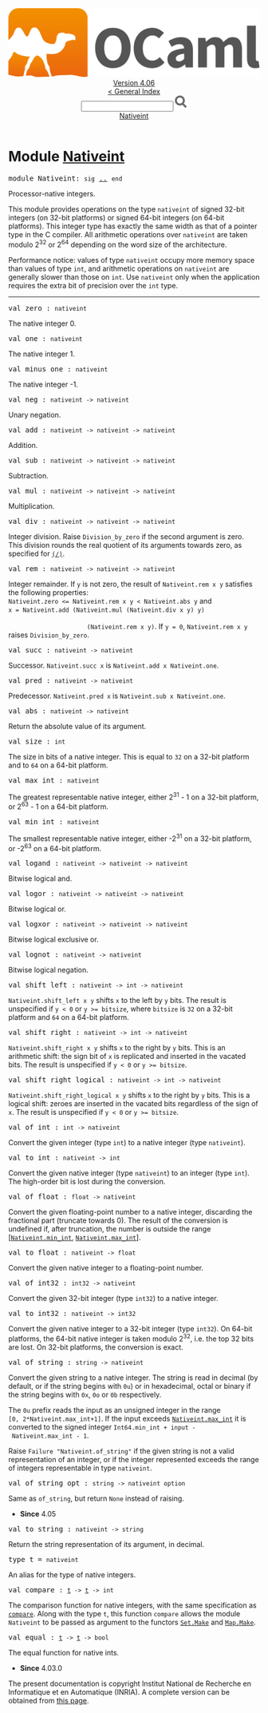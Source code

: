 <!-- ((! set title API !)) ((! set documentation !)) ((! set api !)) ((! set nobreadcrumb !)) -->
<div class="api"><header><nav class="toc brand"><a class="brand" href="https://ocaml.org/"><img src="colour-logo-gray.svg" class="svg" alt="OCaml"></a></nav><nav class="toc"><div class="toc_version"><a href="/docs" id="version-select">Version 4.06</a></div><a href="index.html">&lt; General Index</a><div class="api_search"><input type="text" name="apisearch" id="api_search" oninput="mySearch(false);" onkeypress="this.oninput();" onclick="this.oninput();" onpaste="this.oninput();">
<img src="search_icon.svg" alt="Search" class="svg" onclick="mySearch(false)"></div>
<div id="search_results"></div><div class="toc_title"><a href="#top">Nativeint</a></div><ul></ul></nav></header>

<h1>Module <a href="type_Nativeint.html">Nativeint</a></h1>

<pre><span id="MODULENativeint"><span class="keyword">module</span> Nativeint</span>: <code class="code"><span class="keyword">sig</span></code> <a href="Nativeint.html">..</a> <code class="code"><span class="keyword">end</span></code></pre><div class="info module top">
<div class="info-desc">
<p>Processor-native integers.</p>

<p>This module provides operations on the type <code class="code">nativeint</code> of
   signed 32-bit integers (on 32-bit platforms) or
   signed 64-bit integers (on 64-bit platforms).
   This integer type has exactly the same width as that of a
   pointer type in the C compiler.  All arithmetic operations over
   <code class="code">nativeint</code> are taken modulo 2<sup class="superscript">32</sup> or 2<sup class="superscript">64</sup> depending
   on the word size of the architecture.</p>

<p>Performance notice: values of type <code class="code">nativeint</code> occupy more memory
   space than values of type <code class="code">int</code>, and arithmetic operations on
   <code class="code">nativeint</code> are generally slower than those on <code class="code">int</code>.  Use <code class="code">nativeint</code>
   only when the application requires the extra bit of precision
   over the <code class="code">int</code> type.</p>
</div>
</div>
<hr width="100%">

<pre><span id="VALzero"><span class="keyword">val</span> zero</span> : <code class="type">nativeint</code></pre><div class="info ">
<div class="info-desc">
<p>The native integer 0.</p>
</div>
</div>

<pre><span id="VALone"><span class="keyword">val</span> one</span> : <code class="type">nativeint</code></pre><div class="info ">
<div class="info-desc">
<p>The native integer 1.</p>
</div>
</div>

<pre><span id="VALminus_one"><span class="keyword">val</span> minus_one</span> : <code class="type">nativeint</code></pre><div class="info ">
<div class="info-desc">
<p>The native integer -1.</p>
</div>
</div>

<pre><span id="VALneg"><span class="keyword">val</span> neg</span> : <code class="type">nativeint -&gt; nativeint</code></pre><div class="info ">
<div class="info-desc">
<p>Unary negation.</p>
</div>
</div>

<pre><span id="VALadd"><span class="keyword">val</span> add</span> : <code class="type">nativeint -&gt; nativeint -&gt; nativeint</code></pre><div class="info ">
<div class="info-desc">
<p>Addition.</p>
</div>
</div>

<pre><span id="VALsub"><span class="keyword">val</span> sub</span> : <code class="type">nativeint -&gt; nativeint -&gt; nativeint</code></pre><div class="info ">
<div class="info-desc">
<p>Subtraction.</p>
</div>
</div>

<pre><span id="VALmul"><span class="keyword">val</span> mul</span> : <code class="type">nativeint -&gt; nativeint -&gt; nativeint</code></pre><div class="info ">
<div class="info-desc">
<p>Multiplication.</p>
</div>
</div>

<pre><span id="VALdiv"><span class="keyword">val</span> div</span> : <code class="type">nativeint -&gt; nativeint -&gt; nativeint</code></pre><div class="info ">
<div class="info-desc">
<p>Integer division.  Raise <code class="code"><span class="constructor">Division_by_zero</span></code> if the second
   argument is zero.  This division rounds the real quotient of
   its arguments towards zero, as specified for <a href="Pervasives.html#VAL(/)"><code class="code">(/)</code></a>.</p>
</div>
</div>

<pre><span id="VALrem"><span class="keyword">val</span> rem</span> : <code class="type">nativeint -&gt; nativeint -&gt; nativeint</code></pre><div class="info ">
<div class="info-desc">
<p>Integer remainder.  If <code class="code">y</code> is not zero, the result
   of <code class="code"><span class="constructor">Nativeint</span>.rem&nbsp;x&nbsp;y</code> satisfies the following properties:
   <code class="code"><span class="constructor">Nativeint</span>.zero&nbsp;&lt;=&nbsp;<span class="constructor">Nativeint</span>.rem&nbsp;x&nbsp;y&nbsp;&lt;&nbsp;<span class="constructor">Nativeint</span>.abs&nbsp;y</code> and
   <code class="code">x&nbsp;=&nbsp;<span class="constructor">Nativeint</span>.add&nbsp;(<span class="constructor">Nativeint</span>.mul&nbsp;(<span class="constructor">Nativeint</span>.div&nbsp;x&nbsp;y)&nbsp;y)<br>
&nbsp;&nbsp;&nbsp;&nbsp;&nbsp;&nbsp;&nbsp;&nbsp;&nbsp;&nbsp;&nbsp;&nbsp;&nbsp;&nbsp;&nbsp;&nbsp;&nbsp;&nbsp;&nbsp;&nbsp;&nbsp;&nbsp;(<span class="constructor">Nativeint</span>.rem&nbsp;x&nbsp;y)</code>.
   If <code class="code">y&nbsp;=&nbsp;0</code>, <code class="code"><span class="constructor">Nativeint</span>.rem&nbsp;x&nbsp;y</code> raises <code class="code"><span class="constructor">Division_by_zero</span></code>.</p>
</div>
</div>

<pre><span id="VALsucc"><span class="keyword">val</span> succ</span> : <code class="type">nativeint -&gt; nativeint</code></pre><div class="info ">
<div class="info-desc">
<p>Successor.
   <code class="code"><span class="constructor">Nativeint</span>.succ&nbsp;x</code> is <code class="code"><span class="constructor">Nativeint</span>.add&nbsp;x&nbsp;<span class="constructor">Nativeint</span>.one</code>.</p>
</div>
</div>

<pre><span id="VALpred"><span class="keyword">val</span> pred</span> : <code class="type">nativeint -&gt; nativeint</code></pre><div class="info ">
<div class="info-desc">
<p>Predecessor.
   <code class="code"><span class="constructor">Nativeint</span>.pred&nbsp;x</code> is <code class="code"><span class="constructor">Nativeint</span>.sub&nbsp;x&nbsp;<span class="constructor">Nativeint</span>.one</code>.</p>
</div>
</div>

<pre><span id="VALabs"><span class="keyword">val</span> abs</span> : <code class="type">nativeint -&gt; nativeint</code></pre><div class="info ">
<div class="info-desc">
<p>Return the absolute value of its argument.</p>
</div>
</div>

<pre><span id="VALsize"><span class="keyword">val</span> size</span> : <code class="type">int</code></pre><div class="info ">
<div class="info-desc">
<p>The size in bits of a native integer.  This is equal to <code class="code">32</code>
   on a 32-bit platform and to <code class="code">64</code> on a 64-bit platform.</p>
</div>
</div>

<pre><span id="VALmax_int"><span class="keyword">val</span> max_int</span> : <code class="type">nativeint</code></pre><div class="info ">
<div class="info-desc">
<p>The greatest representable native integer,
   either 2<sup class="superscript">31</sup> - 1 on a 32-bit platform,
   or 2<sup class="superscript">63</sup> - 1 on a 64-bit platform.</p>
</div>
</div>

<pre><span id="VALmin_int"><span class="keyword">val</span> min_int</span> : <code class="type">nativeint</code></pre><div class="info ">
<div class="info-desc">
<p>The smallest representable native integer,
   either -2<sup class="superscript">31</sup> on a 32-bit platform,
   or -2<sup class="superscript">63</sup> on a 64-bit platform.</p>
</div>
</div>

<pre><span id="VALlogand"><span class="keyword">val</span> logand</span> : <code class="type">nativeint -&gt; nativeint -&gt; nativeint</code></pre><div class="info ">
<div class="info-desc">
<p>Bitwise logical and.</p>
</div>
</div>

<pre><span id="VALlogor"><span class="keyword">val</span> logor</span> : <code class="type">nativeint -&gt; nativeint -&gt; nativeint</code></pre><div class="info ">
<div class="info-desc">
<p>Bitwise logical or.</p>
</div>
</div>

<pre><span id="VALlogxor"><span class="keyword">val</span> logxor</span> : <code class="type">nativeint -&gt; nativeint -&gt; nativeint</code></pre><div class="info ">
<div class="info-desc">
<p>Bitwise logical exclusive or.</p>
</div>
</div>

<pre><span id="VALlognot"><span class="keyword">val</span> lognot</span> : <code class="type">nativeint -&gt; nativeint</code></pre><div class="info ">
<div class="info-desc">
<p>Bitwise logical negation.</p>
</div>
</div>

<pre><span id="VALshift_left"><span class="keyword">val</span> shift_left</span> : <code class="type">nativeint -&gt; int -&gt; nativeint</code></pre><div class="info ">
<div class="info-desc">
<p><code class="code"><span class="constructor">Nativeint</span>.shift_left&nbsp;x&nbsp;y</code> shifts <code class="code">x</code> to the left by <code class="code">y</code> bits.
   The result is unspecified if <code class="code">y&nbsp;&lt;&nbsp;0</code> or <code class="code">y&nbsp;&gt;=&nbsp;bitsize</code>,
   where <code class="code">bitsize</code> is <code class="code">32</code> on a 32-bit platform and
   <code class="code">64</code> on a 64-bit platform.</p>
</div>
</div>

<pre><span id="VALshift_right"><span class="keyword">val</span> shift_right</span> : <code class="type">nativeint -&gt; int -&gt; nativeint</code></pre><div class="info ">
<div class="info-desc">
<p><code class="code"><span class="constructor">Nativeint</span>.shift_right&nbsp;x&nbsp;y</code> shifts <code class="code">x</code> to the right by <code class="code">y</code> bits.
   This is an arithmetic shift: the sign bit of <code class="code">x</code> is replicated
   and inserted in the vacated bits.
   The result is unspecified if <code class="code">y&nbsp;&lt;&nbsp;0</code> or <code class="code">y&nbsp;&gt;=&nbsp;bitsize</code>.</p>
</div>
</div>

<pre><span id="VALshift_right_logical"><span class="keyword">val</span> shift_right_logical</span> : <code class="type">nativeint -&gt; int -&gt; nativeint</code></pre><div class="info ">
<div class="info-desc">
<p><code class="code"><span class="constructor">Nativeint</span>.shift_right_logical&nbsp;x&nbsp;y</code> shifts <code class="code">x</code> to the right
   by <code class="code">y</code> bits.
   This is a logical shift: zeroes are inserted in the vacated bits
   regardless of the sign of <code class="code">x</code>.
   The result is unspecified if <code class="code">y&nbsp;&lt;&nbsp;0</code> or <code class="code">y&nbsp;&gt;=&nbsp;bitsize</code>.</p>
</div>
</div>

<pre><span id="VALof_int"><span class="keyword">val</span> of_int</span> : <code class="type">int -&gt; nativeint</code></pre><div class="info ">
<div class="info-desc">
<p>Convert the given integer (type <code class="code">int</code>) to a native integer
   (type <code class="code">nativeint</code>).</p>
</div>
</div>

<pre><span id="VALto_int"><span class="keyword">val</span> to_int</span> : <code class="type">nativeint -&gt; int</code></pre><div class="info ">
<div class="info-desc">
<p>Convert the given native integer (type <code class="code">nativeint</code>) to an
   integer (type <code class="code">int</code>).  The high-order bit is lost during
   the conversion.</p>
</div>
</div>

<pre><span id="VALof_float"><span class="keyword">val</span> of_float</span> : <code class="type">float -&gt; nativeint</code></pre><div class="info ">
<div class="info-desc">
<p>Convert the given floating-point number to a native integer,
   discarding the fractional part (truncate towards 0).
   The result of the conversion is undefined if, after truncation,
   the number is outside the range
   [<a href="Nativeint.html#VALmin_int"><code class="code"><span class="constructor">Nativeint</span>.min_int</code></a>, <a href="Nativeint.html#VALmax_int"><code class="code"><span class="constructor">Nativeint</span>.max_int</code></a>].</p>
</div>
</div>

<pre><span id="VALto_float"><span class="keyword">val</span> to_float</span> : <code class="type">nativeint -&gt; float</code></pre><div class="info ">
<div class="info-desc">
<p>Convert the given native integer to a floating-point number.</p>
</div>
</div>

<pre><span id="VALof_int32"><span class="keyword">val</span> of_int32</span> : <code class="type">int32 -&gt; nativeint</code></pre><div class="info ">
<div class="info-desc">
<p>Convert the given 32-bit integer (type <code class="code">int32</code>)
   to a native integer.</p>
</div>
</div>

<pre><span id="VALto_int32"><span class="keyword">val</span> to_int32</span> : <code class="type">nativeint -&gt; int32</code></pre><div class="info ">
<div class="info-desc">
<p>Convert the given native integer to a
   32-bit integer (type <code class="code">int32</code>).  On 64-bit platforms,
   the 64-bit native integer is taken modulo 2<sup class="superscript">32</sup>,
   i.e. the top 32 bits are lost.  On 32-bit platforms,
   the conversion is exact.</p>
</div>
</div>

<pre><span id="VALof_string"><span class="keyword">val</span> of_string</span> : <code class="type">string -&gt; nativeint</code></pre><div class="info ">
<div class="info-desc">
<p>Convert the given string to a native integer.
   The string is read in decimal (by default, or if the string 
   begins with <code class="code">0u</code>) or in hexadecimal, octal or binary if the
   string begins with <code class="code">0x</code>, <code class="code">0o</code> or <code class="code">0b</code> respectively.</p>

<p>The <code class="code">0u</code> prefix reads the input as an unsigned integer in the range
   <code class="code">[0,&nbsp;2*<span class="constructor">Nativeint</span>.max_int+1]</code>.  If the input exceeds <a href="Nativeint.html#VALmax_int"><code class="code"><span class="constructor">Nativeint</span>.max_int</code></a>
   it is converted to the signed integer
   <code class="code"><span class="constructor">Int64</span>.min_int&nbsp;+&nbsp;input&nbsp;-&nbsp;<span class="constructor">Nativeint</span>.max_int&nbsp;-&nbsp;1</code>.</p>

<p>Raise <code class="code"><span class="constructor">Failure</span>&nbsp;<span class="string">"Nativeint.of_string"</span></code> if the given string is not
   a valid representation of an integer, or if the integer represented
   exceeds the range of integers representable in type <code class="code">nativeint</code>.</p>
</div>
</div>

<pre><span id="VALof_string_opt"><span class="keyword">val</span> of_string_opt</span> : <code class="type">string -&gt; nativeint option</code></pre><div class="info ">
<div class="info-desc">
<p>Same as <code class="code">of_string</code>, but return <code class="code"><span class="constructor">None</span></code> instead of raising.</p>
</div>
<ul class="info-attributes">
<li><b>Since</b> 4.05</li>
</ul>
</div>

<pre><span id="VALto_string"><span class="keyword">val</span> to_string</span> : <code class="type">nativeint -&gt; string</code></pre><div class="info ">
<div class="info-desc">
<p>Return the string representation of its argument, in decimal.</p>
</div>
</div>

<pre><span id="TYPEt"><span class="keyword">type</span> <code class="type"></code>t</span> = <code class="type">nativeint</code> </pre>
<div class="info ">
<div class="info-desc">
<p>An alias for the type of native integers.</p>
</div>
</div>


<pre><span id="VALcompare"><span class="keyword">val</span> compare</span> : <code class="type"><a href="Nativeint.html#TYPEt">t</a> -&gt; <a href="Nativeint.html#TYPEt">t</a> -&gt; int</code></pre><div class="info ">
<div class="info-desc">
<p>The comparison function for native integers, with the same specification as
    <a href="Pervasives.html#VALcompare"><code class="code">compare</code></a>.  Along with the type <code class="code">t</code>, this function <code class="code">compare</code>
    allows the module <code class="code"><span class="constructor">Nativeint</span></code> to be passed as argument to the functors
    <a href="Set.Make.html"><code class="code"><span class="constructor">Set</span>.<span class="constructor">Make</span></code></a> and <a href="Map.Make.html"><code class="code"><span class="constructor">Map</span>.<span class="constructor">Make</span></code></a>.</p>
</div>
</div>

<pre><span id="VALequal"><span class="keyword">val</span> equal</span> : <code class="type"><a href="Nativeint.html#TYPEt">t</a> -&gt; <a href="Nativeint.html#TYPEt">t</a> -&gt; bool</code></pre><div class="info ">
<div class="info-desc">
<p>The equal function for native ints.</p>
</div>
<ul class="info-attributes">
<li><b>Since</b> 4.03.0</li>
</ul>
</div>
<div class="copyright">The present documentation is copyright Institut National de Recherche en Informatique et en Automatique (INRIA). A complete version can be obtained from <a href="http://caml.inria.fr/pub/docs/manual-ocaml/">this page</a>.</div></div>